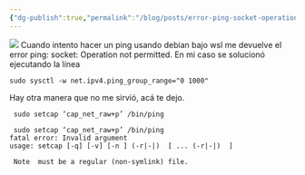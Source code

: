 ```yaml
---
{"dg-publish":true,"permalink":"/blog/posts/error-ping-socket-operation-not-permitted-28-solucion-29/","dgPassFrontmatter":true}
---
```


[
![](../fetched_images\ping.jpg)](https://blogger.googleusercontent.com/img/b/R29vZ2xl/AVvXsEhIP5AwcFxBNObrnjRuJaTHPSjgIJnr7XFxg0KHvmuYhyyi4E0UevbLRx7-xA9eks7zQcIfUI3zk5Cgw8wKnWivrO2MN05Hvk0wCvmcg3slvtWwpxd_gjfsjXhex6Qxrxe62EQBMFK77qWui4JB_a3-k42U1xTCp_O6K_VwOdkX0AfuXC-fQnd3gfFz/s749/ping.jpg)
Cuando intento hacer un ping usando debian bajo wsl me devuelve el error ping:
socket: Operation not permitted.
En mi caso se solucionó ejecutando la línea
```
sudo sysctl -w net.ipv4.ping_group_range="0 1000"
```
Hay otra manera que no me sirvió, acá te dejo.
```
 sudo setcap ‘cap_net_raw+p’ /bin/ping
```
```
 sudo setcap ‘cap_net_raw+p’ /bin/ping
fatal error: Invalid argument
usage: setcap [-q] [-v] [-n ] (-r|-|)  [ ... (-r|-|)  ]

 Note  must be a regular (non-symlink) file.
```
